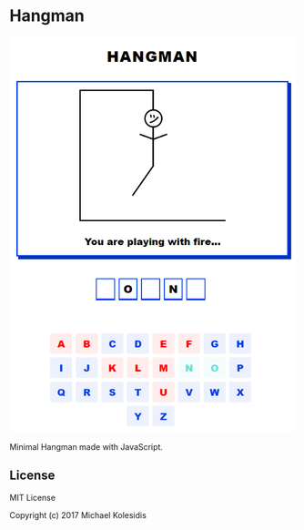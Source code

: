 # Hangman

![Screenshot](./screenshot.png)

Minimal Hangman made with JavaScript.

## License

MIT License

Copyright (c) 2017  Michael Kolesidis
